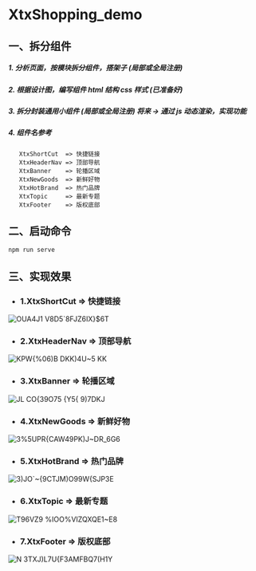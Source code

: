 # XtxShopping_demo

## 一、拆分组件
##### 1. 分析页面，按模块拆分组件，搭架子  (局部或全局注册)

##### 2. 根据设计图，编写组件 html 结构 css 样式 (已准备好)

##### 3. 拆分封装通用小组件  (局部或全局注册)  将来 → 通过 js 动态渲染，实现功能
   
##### 4. 组件名参考 <br>
       XtxShortCut  => 快捷链接 
       XtxHeaderNav => 顶部导航 
       XtxBanner    => 轮播区域 
       XtxNewGoods  => 新鲜好物 
       XtxHotBrand  => 热门品牌 
       XtxTopic     => 最新专题 
       XtxFooter    => 版权底部 
   

## 二、启动命令
```
npm run serve
```

## 三、实现效果
- ### 1.XtxShortCut  => 快捷链接
![OUA4J1 V8D5`8FJZ6IX}$6T](https://github.com/wpper99/XtxShopping_demo/assets/82713851/a42772fe-0a10-4eaf-ad1f-427edf9f73de)

- ### 2.XtxHeaderNav => 顶部导航 
![KPW{$%06)B$ DKK)4U~5 KK](https://github.com/wpper99/XtxShopping_demo/assets/82713851/5622bbfa-0c25-42e3-aa53-f17f1ae243ac)

- ### 3.XtxBanner    => 轮播区域
![JL CO{39O75 {Y5{ 9)7DKJ](https://github.com/wpper99/XtxShopping_demo/assets/82713851/e54cbcee-225a-47a7-9048-88ccd3131625)

- ### 4.XtxNewGoods  => 新鲜好物
![3%5UPR{CAW49PK)J~DR_6G6](https://github.com/wpper99/XtxShopping_demo/assets/82713851/deb62c2a-db74-47b1-9cbb-bf3ce02edecb)

- ### 5.XtxHotBrand  => 热门品牌
![3)JO`~{9CTJM)O99W{SJP3E](https://github.com/wpper99/XtxShopping_demo/assets/82713851/3efd75d6-0be2-4e88-8976-ffc87e53ea24)

- ### 6.XtxTopic     => 最新专题
![T96VZ9 %IOO%VIZQXQE1~E8](https://github.com/wpper99/XtxShopping_demo/assets/82713851/12ee8530-2ef4-4c16-809d-7259535fe21a)

- ### 7.XtxFooter    => 版权底部
![N 3TXJ)L7U{F3AMFBQ7(H1Y](https://github.com/wpper99/XtxShopping_demo/assets/82713851/3404b8bd-06a7-4356-94f8-977ccc433a97)





